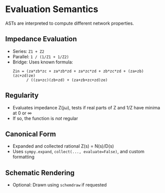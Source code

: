 # Evaluation Semantics

ASTs are interpreted to compute different network properties.

## Impedance Evaluation
- Series: `Z1 + Z2`
- Parallel: `1 / (1/Z1 + 1/Z2)`
- Bridge: Uses known formula:
  ```
  Zin = (za*zb*zc + za*zb*zd + za*zc*zd + zb*zc*zd + (za+zb)(zc+zd)ze)
        / ((za+zc)(zb+zd) + (za+zb+zc+zd)ze)
  ```

## Regularity
- Evaluates impedance Z(jω), tests if real parts of Z and 1/Z have minima at 0 or ∞
- If so, the function is *not* regular

## Canonical Form
- Expanded and collected rational Z(s) = N(s)/D(s)
- Uses `sympy.expand`, `collect(..., evaluate=False)`, and custom formatting

## Schematic Rendering
- Optional: Drawn using `schemdraw` if requested